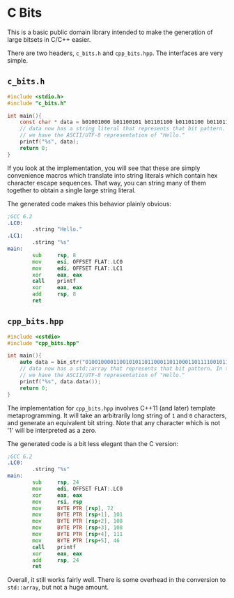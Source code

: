 C Bits
======

This is a basic public domain library intended to make the generation of large bitsets in C/C++ easier.

There are two headers, `c_bits.h` and `cpp_bits.hpp`. The interfaces are very simple.

## `c_bits.h`

```c
#include <stdio.h>
#include "c_bits.h"

int main(){
    const char * data = b01001000 b01100101 b01101100 b01101100 b01101111 b00101110;
    // data now has a string literal that represents that bit pattern. In this case,
    // we have the ASCII/UTF-8 representation of "Hello."
    printf("%s", data);
    return 0;
}
```

If you look at the implementation, you will see that these are simply convenience macros which translate 
into string literals which contain hex character escape sequences. That way, you can string many of them
together to obtain a single large string literal.


The generated code makes this behavior plainly obvious:

```asm
;GCC 6.2
.LC0:
        .string "Hello."
.LC1:
        .string "%s"
main:
        sub     rsp, 8
        mov     esi, OFFSET FLAT:.LC0
        mov     edi, OFFSET FLAT:.LC1
        xor     eax, eax
        call    printf
        xor     eax, eax
        add     rsp, 8
        ret
```

## `cpp_bits.hpp`

```cpp
#include <cstdio>
#include "cpp_bits.hpp"

int main(){
    auto data = bin_str("010010000110010101101100011011000110111100101110");
    // data now has a std::array that represents that bit pattern. In this case,
    // we have the ASCII/UTF-8 representation of "Hello."
    printf("%s", data.data());
    return 0;
}
```

The implementation for `cpp_bits.hpp` involves C++11 (and later) template metaprogramming. It will take an arbitrarily long string of `1` and `0` characters, and generate an equivalent bit string. Note that any character which is not '1' will be interpreted as a zero.


The generated code is a bit less elegant than the C version:

```asm
;GCC 6.2
.LC0:
        .string "%s"
main:
        sub     rsp, 24
        mov     edi, OFFSET FLAT:.LC0
        xor     eax, eax
        mov     rsi, rsp
        mov     BYTE PTR [rsp], 72
        mov     BYTE PTR [rsp+1], 101
        mov     BYTE PTR [rsp+2], 108
        mov     BYTE PTR [rsp+3], 108
        mov     BYTE PTR [rsp+4], 111
        mov     BYTE PTR [rsp+5], 46
        call    printf
        xor     eax, eax
        add     rsp, 24
        ret
```

Overall, it still works fairly well. There is some overhead in the conversion to `std::array`, but not a huge amount.
